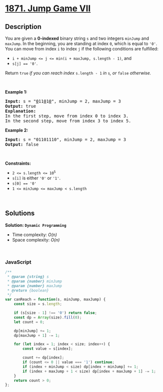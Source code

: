 # [1871. Jump Game VII](https://leetcode.com/problems/jump-game-vii)

## Description

<div class="elfjS" data-track-load="description_content"><p>You are given a <strong>0-indexed</strong> binary string <code>s</code> and two integers <code>minJump</code> and <code>maxJump</code>. In the beginning, you are standing at index <code>0</code>, which is equal to <code>'0'</code>. You can move from index <code>i</code> to index <code>j</code> if the following conditions are fulfilled:</p>

<ul>
	<li><code>i + minJump &lt;= j &lt;= min(i + maxJump, s.length - 1)</code>, and</li>
	<li><code>s[j] == '0'</code>.</li>
</ul>

<p>Return <code>true</code><i> if you can reach index </i><code>s.length - 1</code><i> in </i><code>s</code><em>, or </em><code>false</code><em> otherwise.</em></p>

<p>&nbsp;</p>
<p><strong class="example">Example 1:</strong></p>

<pre><strong>Input:</strong> s = "<u>0</u>11<u>0</u>1<u>0</u>", minJump = 2, maxJump = 3
<strong>Output:</strong> true
<strong>Explanation:</strong>
In the first step, move from index 0 to index 3. 
In the second step, move from index 3 to index 5.
</pre>

<p><strong class="example">Example 2:</strong></p>

<pre><strong>Input:</strong> s = "01101110", minJump = 2, maxJump = 3
<strong>Output:</strong> false
</pre>

<p>&nbsp;</p>
<p><strong>Constraints:</strong></p>

<ul>
	<li><code>2 &lt;= s.length &lt;= 10<sup>5</sup></code></li>
	<li><code>s[i]</code> is either <code>'0'</code> or <code>'1'</code>.</li>
	<li><code>s[0] == '0'</code></li>
	<li><code>1 &lt;= minJump &lt;= maxJump &lt; s.length</code></li>
</ul>
</div>

<p>&nbsp;</p>

## Solutions

**Solution: `Dynamic Programming`**
- Time complexity: <em>O(n)</em>
- Space complexity: <em>O(n)</em>

<p>&nbsp;</p>

### **JavaScript**

```js
/**
 * @param {string} s
 * @param {number} minJump
 * @param {number} maxJump
 * @return {boolean}
 */
var canReach = function(s, minJump, maxJump) {
    const size = s.length;

    if (s[size - 1] !== '0') return false;
    const dp = Array(size).fill(0);
    let count = 0;

    dp[minJump] += 1;
    dp[maxJump + 1] -= 1;

    for (let index = 1; index < size; index++) {
        const value = s[index];

        count += dp[index];
        if (count <= 0 || value === '1') continue;
        if (index + minJump < size) dp[index + minJump] += 1;
        if (index + maxJump + 1 < size) dp[index + maxJump + 1] -= 1;
    }
    return count > 0;
};
```
